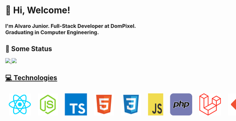 # :wave: Hi, Welcome! 
### I'm Alvaro Junior. Full-Stack Developer at DomPixel. Graduating in Computer Engineering.

## :book: Some Status

<a href="https://github.com/alvarojunior02">
<img height="200em" src="https://github-readme-stats.vercel.app/api?username=alvarojunior02&hide=issues&count_private=true&show_icons=true&theme=tokyonight" />

<img height="200em" src="https://github-readme-stats.vercel.app/api/top-langs/?username=alvarojunior02&layout=compact&langs_count=7&theme=dracula"/>

## :computer: Technologies

<div style="display: flex;">
	<img src="./react.svg" width="70" style="
		margin: 3px;
		padding: 8px;
		border-radius: 4px;
	"/>
  <img src="./node.svg" width="70" style="
		margin: 3px;
		padding: 8px;
		border-radius: 4px;
	"/>
  <img src="./typescript.svg" width="70" style="
		margin: 3px;
		padding: 8px;
		border-radius: 4px;
	"/>
  <img src="./html5.svg" width="70" style="
		margin: 3px;
		padding: 8px;
		border-radius: 4px;
	"/>
  <img src="./css3.svg" width="70" style="
		margin: 3px;
		padding: 8px;
		border-radius: 4px;
	"/>
  <img src="./javascript.svg" width="70" style="
		margin: 3px;
		padding: 8px;
		border-radius: 4px;
	"/>
  <img src="./php.svg" width="70" style="
		margin: 3px;
		padding: 8px;
		border-radius: 4px;
	"/>
  <img src="./laravel.svg" width="70" style="
		margin: 3px;
		padding: 8px;
		border-radius: 4px;
	"/>
  <img src="./git.svg" width="70" style="
		margin: 3px;
		padding: 8px;
		border-radius: 4px;
	"/>
  <img src="./vscode.svg" width="70" style="
		margin: 3px;
		padding: 8px;
		border-radius: 4px;
	"/>
  <img src="./mysql.svg" width="70" style="
		margin: 3px;
		padding: 8px;
		border-radius: 4px;
	"/>
  <img src="./postgresql.svg" width="70" style="
		margin: 3px;
		padding: 8px;
		border-radius: 4px;
	"/>
</div>
